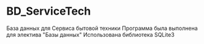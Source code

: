 # BD_ServiceTech
База данных для Сервиса бытовой техники
Программа была выполнена для электива "Базы данных"
Использована библиотека SQLite3
